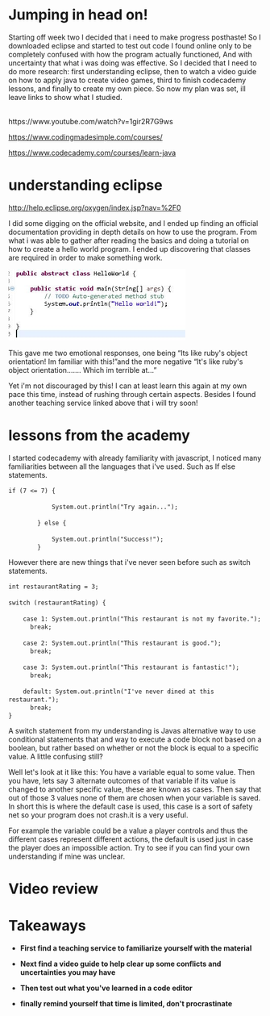 # Jumping in head on! #

Starting off week two I decided that i need to make progress posthaste! So I downloaded eclipse and started to test out code I found online only to be completely confused with how the program actually functioned, And with uncertainty that what i was doing was effective. So I decided that I need to do more research: first understanding eclipse, then to watch a video guide on how to apply java to create video games, third to finish codecademy lessons, and finally to create my own piece. So now my plan was set, ill leave links to show what I studied.

<br>
https://www.youtube.com/watch?v=1gir2R7G9ws

https://www.codingmadesimple.com/courses/

https://www.codecademy.com/courses/learn-java


# understanding eclipse #
http://help.eclipse.org/oxygen/index.jsp?nav=%2F0

I did some digging on the official website, and I ended up finding an official documentation providing in depth details on how to use the program. From what i was able to gather after reading the basics and doing a tutorial on how to create a hello world program. I ended up discovering that classes are required in order to make something work. 

![capture.jpg](capture.jpg)

This gave me two emotional responses, one being “Its like ruby's object orientation! Im familiar with this!”and the more negative “It's like ruby's object orientation……. Which im terrible at...” 

Yet i'm not discouraged by this! I can at least learn this again at my own pace this time, instead of rushing through certain aspects. Besides I found another teaching service linked above that i will try soon!

# lessons from the academy #
I started codecademy with already familiarity with javascript, I noticed many familiarities between all the languages that i've used. Such as If else statements.
<pre><code>if (7 <= 7) {

			System.out.println("Try again...");

		} else {

			System.out.println("Success!");
		}
</code></pre>
However there are new things that i've never seen before such as switch statements.
<pre><code>int restaurantRating = 3;

switch (restaurantRating) {

    case 1: System.out.println("This restaurant is not my favorite.");
      break;

    case 2: System.out.println("This restaurant is good.");
      break;

    case 3: System.out.println("This restaurant is fantastic!");
      break;

    default: System.out.println("I've never dined at this restaurant.");
      break;
}</code></pre>
A switch statement from my understanding is Javas alternative way to use conditional statements that and  way to execute a code block not based on a boolean, but rather based on whether or not the block is equal to a specific value. A little confusing still? 

Well let's look at it like this: You have a variable equal to some value. Then you have, lets say 3 alternate outcomes of that variable if its value is changed to another specific value, these are known as cases. Then say that out of those 3 values none of them are chosen when your variable is saved. In short this is where the default case is used, this case is a sort of safety net so your program does not crash.it is a very useful. 

For example the variable could be a value a player controls and thus the different cases represent different actions, the default is used just in case the player does an impossible action. Try to see if you can find your own understanding if mine was unclear.
# Video review #

# Takeaways #

* <strong>First find a teaching service to familiarize yourself with the material

* Next find a video guide to help clear up some conflicts and uncertainties you may have

* Then test out what you've learned in a code editor

* finally remind yourself that time is limited, don't procrastinate 

</strong>





<pre><code></code></pre>